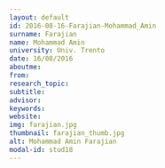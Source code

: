 ```yaml
---
layout: default 
id: 2016-08-16-Farajian-Mohammad_Amin
surname: Farajian
name: Mohammad Amin
university: Univ. Trento
date: 16/08/2016
aboutme: 
from: 
research_topic: 
subtitle: 
advisor: 
keywords: 
website: 
img: farajian.jpg
thumbnail: farajian_thumb.jpg
alt: Mohammad Amin Farajian
modal-id: stud18
---
```

